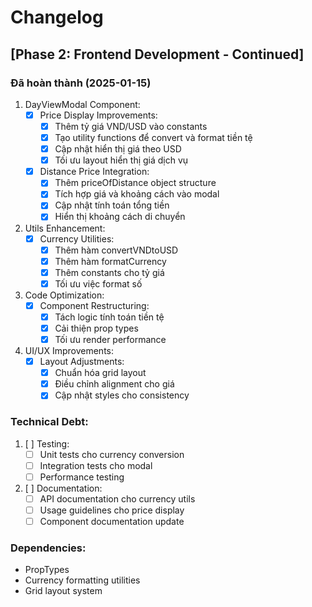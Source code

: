 # Changelog

## [Phase 2: Frontend Development - Continued]

### Đã hoàn thành (2025-01-15)

1. DayViewModal Component:
   - [x] Price Display Improvements:
     - [x] Thêm tỷ giá VND/USD vào constants
     - [x] Tạo utility functions để convert và format tiền tệ
     - [x] Cập nhật hiển thị giá theo USD
     - [x] Tối ưu layout hiển thị giá dịch vụ

   - [x] Distance Price Integration:
     - [x] Thêm priceOfDistance object structure
     - [x] Tích hợp giá và khoảng cách vào modal
     - [x] Cập nhật tính toán tổng tiền
     - [x] Hiển thị khoảng cách di chuyển

2. Utils Enhancement:
   - [x] Currency Utilities:
     - [x] Thêm hàm convertVNDtoUSD
     - [x] Thêm hàm formatCurrency
     - [x] Thêm constants cho tỷ giá
     - [x] Tối ưu việc format số

3. Code Optimization:
   - [x] Component Restructuring:
     - [x] Tách logic tính toán tiền tệ
     - [x] Cải thiện prop types
     - [x] Tối ưu render performance

4. UI/UX Improvements:
   - [x] Layout Adjustments:
     - [x] Chuẩn hóa grid layout
     - [x] Điều chỉnh alignment cho giá
     - [x] Cập nhật styles cho consistency

### Technical Debt:
1. [ ] Testing:
   - [ ] Unit tests cho currency conversion
   - [ ] Integration tests cho modal
   - [ ] Performance testing

2. [ ] Documentation:
   - [ ] API documentation cho currency utils
   - [ ] Usage guidelines cho price display
   - [ ] Component documentation update

### Dependencies:
- PropTypes
- Currency formatting utilities
- Grid layout system 
